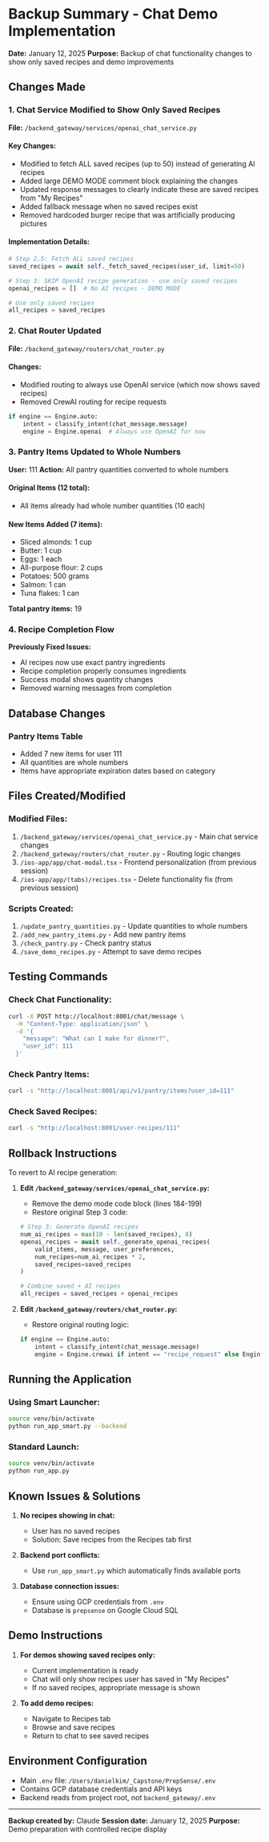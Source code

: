 # Backup Summary - Chat Demo Implementation
**Date:** January 12, 2025
**Purpose:** Backup of chat functionality changes to show only saved recipes and demo improvements

## Changes Made

### 1. Chat Service Modified to Show Only Saved Recipes
**File:** `/backend_gateway/services/openai_chat_service.py`

#### Key Changes:
- Modified to fetch ALL saved recipes (up to 50) instead of generating AI recipes
- Added large DEMO MODE comment block explaining the changes
- Updated response messages to clearly indicate these are saved recipes from "My Recipes"
- Added fallback message when no saved recipes exist
- Removed hardcoded burger recipe that was artificially producing pictures

#### Implementation Details:
```python
# Step 2.5: Fetch ALL saved recipes
saved_recipes = await self._fetch_saved_recipes(user_id, limit=50)

# Step 3: SKIP OpenAI recipe generation - use only saved recipes
openai_recipes = []  # No AI recipes - DEMO MODE

# Use only saved recipes
all_recipes = saved_recipes
```

### 2. Chat Router Updated
**File:** `/backend_gateway/routers/chat_router.py`

#### Changes:
- Modified routing to always use OpenAI service (which now shows saved recipes)
- Removed CrewAI routing for recipe requests

```python
if engine == Engine.auto:
    intent = classify_intent(chat_message.message)
    engine = Engine.openai  # Always use OpenAI for now
```

### 3. Pantry Items Updated to Whole Numbers
**User:** 111
**Action:** All pantry quantities converted to whole numbers

#### Original Items (12 total):
- All items already had whole number quantities (10 each)

#### New Items Added (7 items):
- Sliced almonds: 1 cup
- Butter: 1 cup  
- Eggs: 1 each
- All-purpose flour: 2 cups
- Potatoes: 500 grams
- Salmon: 1 can
- Tuna flakes: 1 can

**Total pantry items:** 19

### 4. Recipe Completion Flow
**Previously Fixed Issues:**
- AI recipes now use exact pantry ingredients
- Recipe completion properly consumes ingredients
- Success modal shows quantity changes
- Removed warning messages from completion

## Database Changes

### Pantry Items Table
- Added 7 new items for user 111
- All quantities are whole numbers
- Items have appropriate expiration dates based on category

## Files Created/Modified

### Modified Files:
1. `/backend_gateway/services/openai_chat_service.py` - Main chat service changes
2. `/backend_gateway/routers/chat_router.py` - Routing logic changes
3. `/ios-app/app/chat-modal.tsx` - Frontend personalization (from previous session)
4. `/ios-app/app/(tabs)/recipes.tsx` - Delete functionality fix (from previous session)

### Scripts Created:
1. `/update_pantry_quantities.py` - Update quantities to whole numbers
2. `/add_new_pantry_items.py` - Add new pantry items
3. `/check_pantry.py` - Check pantry status
4. `/save_demo_recipes.py` - Attempt to save demo recipes

## Testing Commands

### Check Chat Functionality:
```bash
curl -X POST http://localhost:8001/chat/message \
  -H "Content-Type: application/json" \
  -d '{
    "message": "What can I make for dinner?",
    "user_id": 111
  }'
```

### Check Pantry Items:
```bash
curl -s "http://localhost:8001/api/v1/pantry/items?user_id=111"
```

### Check Saved Recipes:
```bash
curl -s "http://localhost:8001/user-recipes/111"
```

## Rollback Instructions

To revert to AI recipe generation:

1. **Edit `/backend_gateway/services/openai_chat_service.py`:**
   - Remove the demo mode code block (lines 184-199)
   - Restore original Step 3 code:
   ```python
   # Step 3: Generate OpenAI recipes
   num_ai_recipes = max(10 - len(saved_recipes), 8)
   openai_recipes = await self._generate_openai_recipes(
       valid_items, message, user_preferences, 
       num_recipes=num_ai_recipes * 2, 
       saved_recipes=saved_recipes
   )
   
   # Combine saved + AI recipes
   all_recipes = saved_recipes + openai_recipes
   ```

2. **Edit `/backend_gateway/routers/chat_router.py`:**
   - Restore original routing logic:
   ```python
   if engine == Engine.auto:
       intent = classify_intent(chat_message.message)
       engine = Engine.crewai if intent == "recipe_request" else Engine.openai
   ```

## Running the Application

### Using Smart Launcher:
```bash
source venv/bin/activate
python run_app_smart.py --backend
```

### Standard Launch:
```bash
source venv/bin/activate
python run_app.py
```

## Known Issues & Solutions

1. **No recipes showing in chat:**
   - User has no saved recipes
   - Solution: Save recipes from the Recipes tab first

2. **Backend port conflicts:**
   - Use `run_app_smart.py` which automatically finds available ports

3. **Database connection issues:**
   - Ensure using GCP credentials from `.env`
   - Database is `prepsense` on Google Cloud SQL

## Demo Instructions

1. **For demos showing saved recipes only:**
   - Current implementation is ready
   - Chat will only show recipes user has saved in "My Recipes"
   - If no saved recipes, appropriate message is shown

2. **To add demo recipes:**
   - Navigate to Recipes tab
   - Browse and save recipes
   - Return to chat to see saved recipes

## Environment Configuration
- Main `.env` file: `/Users/danielkim/_Capstone/PrepSense/.env`
- Contains GCP database credentials and API keys
- Backend reads from project root, not `backend_gateway/.env`

---

**Backup created by:** Claude
**Session date:** January 12, 2025
**Purpose:** Demo preparation with controlled recipe display